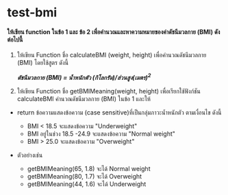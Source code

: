 # test-bmi

#### ให้เขียน function ในข้อ 1 และ ข้อ 2 เพื่อคำนวณและหาความหมายของค่าดัชนีมวลกาย (BMI) ดังต่อไปนี้

1. ให้เขียน Function ชื่อ calculateBMI (weight, height) เพื่อคำนวณดัชนีมวลกาย (BMI) โดยใช้สูตร ดังนี้

   **_ดัชนีมวลกาย (BMI) = น้ำหนักตัว (กิโลกรัม)/ส่วนสูง(เมตร)<sup>2<sup>_**

2. ให้เขียน Function ชื่อ getBMIMeaning(weight, height) เพื่อเรียกใช้ฟังก์ชัน calculateBMI คำนวณดัชนีมวลกาย (BMI) ในข้อ 1 และให้ 
- return ข้อความแสดงข้อความ (case sensitive)ที่เป็นกลุ่มภาวะน้ำหนักตัว ตามเงื่อนไข ดังนี้
   - BMI < 18.5 จะแสดงข้อความ "Underweight"
   - BMI อยู่ในช่วง 18.5 -24.9 จะแสดงข้อความ "Normal weight"
   - BMI > 25.0 จะแสดงข้อความ "Overweight"

- ตัวอย่างเช่น
  - getBMIMeaning(65, 1.8) จะได้ Normal weight
  - getBMIMeaning(80, 1.7) จะได้ Overweight
  - getBMIMeaning(44, 1.6) จะได้ Underweight
